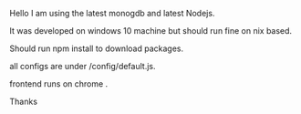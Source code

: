 Hello
I am using the latest monogdb and latest Nodejs.

It was developed on windows 10 machine but should run fine on nix based.

Should run npm install to download packages.

all configs are under /config/default.js.

frontend runs on chrome .



Thanks 

